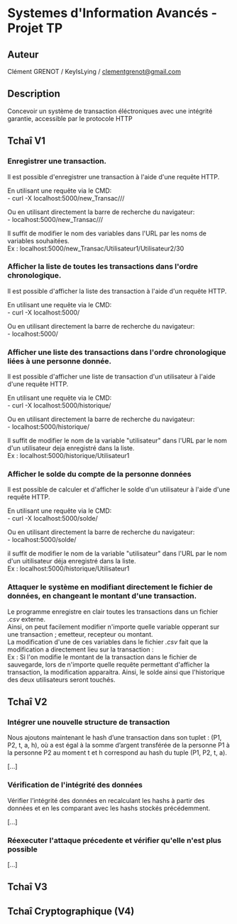 # Systemes d'Information Avancés - Projet TP

## Auteur
Clément GRENOT / KeyIsLying / clementgrenot@gmail.com

## Description
Concevoir un système de transaction éléctroniques avec une intégrité garantie, accessible par le protocole HTTP

## Tchaî V1
### Enregistrer une transaction.
Il est possible d'enregistrer une transaction à l'aide d'une requête HTTP. <br />
<p>
En utilisant une requête via le CMD:<br />
- curl -X localhost:5000/new_Transac/<débité>/<crédité>/<montant>
</p><p>
Ou en utilisant directement la barre de recherche du navigateur:<br />
- localhost:5000/new_Transac/<débité>/<crédité>/<montant>
</p>
Il suffit de modifier le nom des variables dans l'URL par les noms de variables souhaitées.<br />
Ex : localhost:5000/new_Transac/Utilisateur1/Utilisateur2/30

### Afficher la liste de toutes les transactions dans l'ordre chronologique.
Il est possible d'afficher la liste des transaction à l'aide d'un requête HTTP. <br />
<p>
En utilisant une requête via le CMD:<br />
- curl -X localhost:5000/
</p><p>
Ou en utilisant directement la barre de recherche du navigateur:<br />
- localhost:5000/
</p>

### Afficher une liste des transactions dans l'ordre chronologique liées à une personne donnée.
Il est possible d'afficher une liste de transaction d'un utilisateur à l'aide d'une requête HTTP. <br />
<p>
En utilisant une requête via le CMD:<br />
- curl -X localhost:5000/historique/<utilisateur>
</p><p>
Ou en utilisant directement la barre de recherche du navigateur:<br />
- localhost:5000/historique/<utilisateur>
</p>
Il suffit de modifier le nom de la variable "utilisateur" dans l'URL par le nom d'un utilisateur deja enregistré dans la liste.<br />
Ex : localhost:5000/historique/Utilisateur1

### Afficher le solde du compte de la personne données
Il est possible de calculer et d'afficher le solde d'un utilisateur à l'aide d'une requête HTTP. <br/>
<p>
En utilisant une requête via le CMD:<br/>
- curl -X localhost:5000/solde/<utilisateur
</p><p>
Ou en utilisant directement la barre de recherche du navigateur:<br/>
- localhost:5000/solde/<utilisateur>
</p>
il suffit de modifier le nom de la variable "utilisateur" dans l'URL par le nom d'un uitilisateur déja enregistré dans la liste. <br/>
Ex : localhost:5000/historique/Utilisateur1

### Attaquer le système en modifiant directement le fichier de données, en changeant le montant d'une transaction.
Le programme enregistre en clair toutes les transactions dans un fichier <i>.csv </i> externe. <br/>
Ainsi, on peut facilement modifier n'importe quelle variable opperant sur une transaction ; emetteur, recepteur ou montant. <br/>
La modification d'une de ces variables dans le fichier <i>.csv </i> fait que la modification a directement lieu sur la transaction : <br/>
Ex : Si l'on modifie le montant de la transaction dans le fichier de sauvegarde, lors de n'importe quelle requête permettant d'afficher la transaction, la modification apparaitra. Ainsi, le solde ainsi que l'historique des deux utilisateurs seront touchés.

## Tchaî V2
### Intégrer une nouvelle structure de transaction
Nous ajoutons maintenant le hash d’une transaction dans son tuplet : (P1, P2, t, a, h), où a est égal à la
somme d’argent transférée de la personne P1 à la personne P2 au moment t et h correspond au hash
du tuple (P1, P2, t, a).

[...]

### Vérification de l'intégrité des données
Vérifier l’intégrité des données en recalculant les hashs à partir des données et en les comparant
avec les hashs stockés précédemment.

[...]

### Réexecuter l'attaque précedente et vérifier qu'elle n'est plus possible

[...]

## Tchaî V3

## Tchaî Cryptographique (V4)